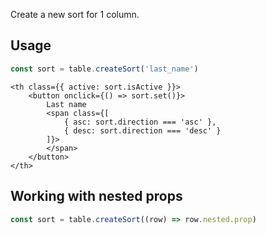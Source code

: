 Create a new sort for 1 column.


## Usage
```ts
const sort = table.createSort('last_name')
```
```svelte
<th class={{ active: sort.isActive }}>
    <button onclick={() => sort.set()}>
        Last name
        <span class={[
            { asc: sort.direction === 'asc' }, 
            { desc: sort.direction === 'desc' }
        ]}>
        </span>
    </button>
</th>
```

## Working with nested props

```ts
const sort = table.createSort((row) => row.nested.prop)
```
